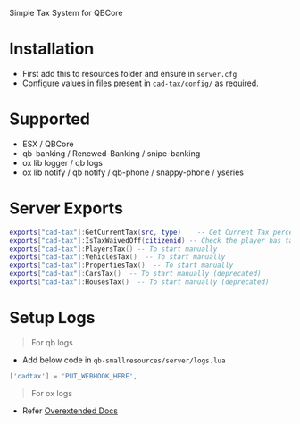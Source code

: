 Simple Tax System for QBCore

# Installation

- First add this to resources folder and ensure in `server.cfg`
- Configure values in files present in `cad-tax/config/` as required.

# Supported
- ESX / QBCore
- qb-banking / Renewed-Banking / snipe-banking
- ox lib logger / qb logs
- ox lib notify / qb notify / qb-phone / snappy-phone / yseries

# Server Exports

```lua
exports["cad-tax"]:GetCurrentTax(src, type)    -- Get Current Tax percent for the type ["vehicle", "property", "house", "income"]
exports["cad-tax"]:IsTaxWaivedOff(citizenid) -- Check the player has tax waived off
exports["cad-tax"]:PlayersTax() -- To start manually
exports["cad-tax"]:VehiclesTax()  -- To start manually
exports["cad-tax"]:PropertiesTax()  -- To start manually
exports["cad-tax"]:CarsTax()  -- To start manually (deprecated)
exports["cad-tax"]:HousesTax()  -- To start manually (deprecated)
```

# Setup Logs

> For qb logs
- Add below code in `qb-smallresources/server/logs.lua`
```lua
['cadtax'] = 'PUT_WEBHOOK_HERE',
```

> For ox logs
- Refer [Overextended Docs](https://overextended.dev/ox_lib/Modules/Logger/Server)

